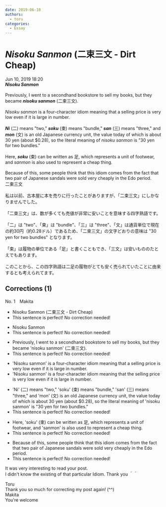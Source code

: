 ```yaml
---
date: 2019-06-10
authors:
  - toru
categories:
  - Essay
---
```


<h1 id="subject_show"><strong><em>Nisoku Sanmon</strong></em> (二束三文 - Dirt Cheap)</h1>
<div class="date">Jun 10, 2019 18:20</div>
<div id="post"><div id="body_show_ori">
<strong><em>Nisoku Sanmon</strong></em><br/><br/>Previously, I went to a secondhand bookstore to sell my books, but they became <strong><em>nisoku sanmon</em></strong> (二束三文).<br/><br/><em>Nisoku sanmon</em> is a four-character idiom meaning that a selling price is very low even if it is large in number.<br/><br/><strong><em>Ni</em></strong> (二) means "two," <strong><em>soku</em></strong> (束) means "bundle," <strong><em>san</em></strong> (三) means "three," and <strong><em>mon</em></strong> (文) is an old Japanese currency unit, the value today of which is about 30 yen (about $0.28), so the literal meaning of <em>nisoku sanmon</em> is "30 yen for two bundles."<br/><br/>Here, <strong><em>soku</em></strong> (束) can be written as 足, which represents a unit of footwear, and <em>sanmon</em> is also used to represent a cheap thing.<br/><br/>Because of this, some people think that this idiom comes from the fact that two pair of Japanese sandals were sold very cheaply in the Edo period.
</div></div>

<!-- more -->

<div id="post_ja"><div id="body_show_mo">
二束三文<br/><br/>私は以前、古本屋に本を売りに行ったことがありますが、「二束三文」にしかなりませんでした。<br/><br/>「二束三文」は、数が多くても売値が非常に安いことを意味する四字熟語です。<br/><br/>「二」は "two"、「束」は "bundle"、「三」は "three"、「文」は通貨単位で現在の約30円（約0.28ドル）であるため、「二束三文」の文字どおりの意味は "30 yen for two bundles" となります。<br/><br/>「束」は履物の単位である「足」と書くこともでき、「三文」は安いもののたとえでもあります。<br/><br/>このことから、この四字熟語は二足の履物がとても安く売られていたことに由来するとも考えられてます。
</div></div>

## Corrections (1)
<div id="block"><div class="first_name"> No. 1　<span class="just_name">Makita</span></div><div id="block2">
<ul class="correction_field">
<li class="incorrect">Nisoku Sanmon (二束三文 - Dirt Cheap)</li>
<li class="corrected perfect">This sentence is perfect! No correction needed!</li>
</ul>
<ul class="correction_field">
<li class="incorrect">Nisoku Sanmon</li>
<li class="corrected perfect">This sentence is perfect! No correction needed!</li>
</ul>
<ul class="correction_field">
<li class="incorrect">Previously, I went to a secondhand bookstore to sell my books, but they became 'nisoku sanmon' (二束三文).</li>
<li class="corrected perfect">This sentence is perfect! No correction needed!</li>
</ul>
<ul class="correction_field">
<li class="incorrect">'Nisoku sanmon' is a four-character idiom meaning that a selling price is very low even if it is large in number.</li>
<li class="corrected correct">
'Nisoku sanmon' is a four-character idiom meaning that <span class="f_red">the</span> selling price is very low even if it is large in number.
</li>
</ul>
<ul class="correction_field">
<li class="incorrect">'Ni' (二) means "two," 'soku' (束) means "bundle," 'san' (三) means "three," and 'mon' (文) is an old Japanese currency unit, the value today of which is about 30 yen (about $0.28), so the literal meaning of 'nisoku sanmon' is "30 yen for two bundles."</li>
<li class="corrected perfect">This sentence is perfect! No correction needed!</li>
</ul>
<ul class="correction_field">
<li class="incorrect">Here, 'soku' (束) can be written as 足, which represents a unit of footwear, and 'sanmon' is also used to represent a cheap thing.</li>
<li class="corrected perfect">This sentence is perfect! No correction needed!</li>
</ul>
<ul class="correction_field">
<li class="incorrect">Because of this, some people think that this idiom comes from the fact that two pair of Japanese sandals were sold very cheaply in the Edo period.</li>
<li class="corrected perfect">This sentence is perfect! No correction needed!</li>
</ul>
<p class="comment_small">
 It was very interesting to read your post.
 <br/>
 I didn't know the existing of that particular Idiom. Thank you ＾＾
</p>

</div><div class="name"><span class="just_name">Toru</span><br>
Thank you so much for correcting my post again! (^^)
</div>
<div class="name"><span class="just_name">Makita</span><br>
You're welcome
</div>
</div>
